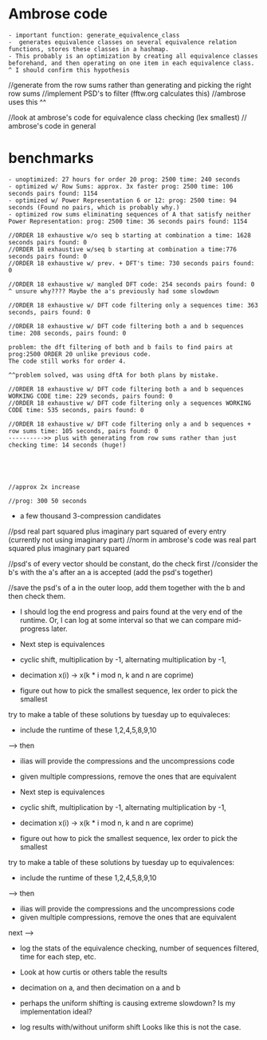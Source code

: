 # Ambrose code
    - important function: generate_equivalence_class
    -  generates equivalence classes on several equivalence relation functions, stores these classes in a hashmap.
    - This probably is an optimization by creating all equivalence classes beforehand, and then operating on one item in each equivalence class.
    ^ I should confirm this hypothesis

//generate from the row sums rather than generating and picking the right row sums
//implement PSD's to filter (fftw.org calculates this)
//ambrose uses this ^^

//look at ambrose's code for equivalence class checking (lex smallest)
// ambrose's code in general

# benchmarks
    - unoptimized: 27 hours for order 20 prog: 2500 time: 240 seconds
    - optimized w/ Row Sums: approx. 3x faster prog: 2500 time: 106 seconds pairs found: 1154
    - optimized w/ Power Representation 6 or 12: prog: 2500 time: 94 seconds (Found no pairs, which is probably why.)
    - optimized row sums eliminating sequences of A that satisfy neither Power Representation: prog: 2500 time: 36 seconds pairs found: 1154

    //ORDER 18 exhaustive w/o seq b starting at combination a time: 1628 seconds pairs found: 0
    //ORDER 18 exhaustive w/seq b starting at combination a time:776 seconds pairs found: 0
    //ORDER 18 exhaustive w/ prev. + DFT's time: 730 seconds pairs found: 0

    //ORDER 18 exhaustive w/ mangled DFT code: 254 seconds pairs found: 0
    ^ unsure why???? Maybe the a's previously had some slowdown

    //ORDER 18 exhaustive w/ DFT code filtering only a sequences time: 363 seconds, pairs found: 0

    //ORDER 18 exhaustive w/ DFT code filtering both a and b sequences time: 208 seconds, pairs found: 0

    problem: the dft filtering of both and b fails to find pairs at prog:2500 ORDER 20 unlike previous code. 
    The code still works for order 4.

    ^^problem solved, was using dftA for both plans by mistake.

    //ORDER 18 exhaustive w/ DFT code filtering both a and b sequences WORKING CODE time: 229 seconds, pairs found: 0
    //ORDER 18 exhaustive w/ DFT code filtering only a sequences WORKING CODE time: 535 seconds, pairs found: 0

    //ORDER 18 exhaustive w/ DFT code filtering only a and b sequences + row sums time: 105 seconds, pairs found: 0
    ---------->> plus with generating from row sums rather than just checking time: 14 seconds (huge!)





    //approx 2x increase

    //prog: 300 50 seconds

- a few thousand 3-compression candidates

//psd real part squared plus imaginary part squared of every entry (currently not using imaginary part)
//norm in ambrose's code was real part squared plus imaginary part squared

//psd's of every vector should be constant, do the check first
//consider the b's with the a's after an a is accepted (add the psd's together)

//save the psd's of a in the outer loop, add them together with the b and then check them.

- I should log the end progress and pairs found at the very end of the runtime. Or, I can log at some interval so that we can compare mid-progress later.

- Next step is equivalences
- cyclic shift, multiplication by -1, alternating multiplication by -1,
- decimation x(i) -> x(k * i mod n, k and n are coprime)

- figure out how to pick the smallest sequence, lex order to pick the smallest

try to make a table of these solutions by tuesday up to equivaleces:
- include the runtime of these
1,2,4,5,8,9,10

--> then

- ilias will provide the compressions and the uncompressions code
- given multiple compressions, remove the ones that are equivalent

- Next step is equivalences
- cyclic shift, multiplication by -1, alternating multiplication by -1,
- decimation x(i) -> x(k * i mod n, k and n are coprime)

- figure out how to pick the smallest sequence, lex order to pick the smallest

try to make a table of these solutions by tuesday up to equivalences:
-  include the runtime of these
1,2,4,5,8,9,10

--> then
- ilias will provide the compressions and the uncompressions code
- given multiple compressions, remove the ones that are equivalent

next
-->
- log the stats of the equivalence checking, number of sequences filtered, time for each step, etc.
- Look at how curtis or others table the results

- decimation on a, and then decimation on a and b

- perhaps the uniform shifting is causing extreme slowdown? Is my implementation ideal? 
- log results with/without uniform shift
Looks like this is not the case.
